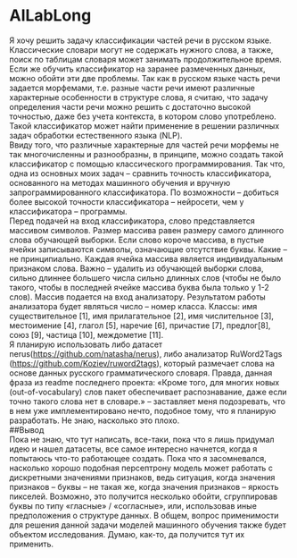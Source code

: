 # AILabLong

Я хочу решить задачу классификации частей речи в русском языке. Классические словари могут не содержать нужного слова, а также, поиск по таблицам словаря может занимать продолжительное время.  Если же обучить классификатор на заранее размеченных данных, можно обойти эти две проблемы. Так как в русском языке часть речи задается морфемами, т.е. разные части речи имеют различные характерные особенности в структуре слова, я считаю, что задачу определения части речи можно решить с достаточно высокой точностью, даже без учета контекста, в котором слово употреблено. Такой классификатор может найти применение в решении различных задач обработки естественного языка (NLP).  
Ввиду того, что различные характерные для частей речи морфемы не так многочисленны и разнообразны, в принципе, можно создать такой классификатор с помощью классического программирования. Так что, одна из основных моих задач – сравнить точность классификатора, основанного на методах машинного обучения и вручную запрограммированного классификатора. По возможности – добиться более высокой точности классификатора – нейросети, чем у классификатора – программы.  
Перед подачей на вход классификатора, слово представляется массивом символов. Размер массива равен размеру самого длинного слова обучающей выборки. Если слово короче массива, в пустые ячейки записываются символы, означающие отсутствие буквы. Какие – не принципиально. Каждая ячейка массива является индивидуальным признаком слова. Важно – удалить из обучающей выборки слова, сильно длиннее большего числа сильно длинных слов (чтобы не было такого, чтобы в последней ячейке массива буква была только у 1-2 слов). Массив подается на вход анализатору. Результатом работы анализатора будет являться число – номер класса. Классы: имя существительное [1], имя прилагательное [2], имя числительное [3], местоимение [4], глагол [5], наречие [6], причастие [7], предлог[8], союз [9], частица [10], междометие [11].  
Я планирую использовать либо датасет nerus(https://github.com/natasha/nerus), либо анализатор RuWord2Tags (https://github.com/Koziev/ruword2tags), который размечает слова на основе данных русского грамматического словаря. Правда, данная фраза из readme последнего проекта: «Кроме того, для многих новых (out-of-vocabulary) слов пакет обеспечивает распознавание, даже если точно такого слова нет в словаре.» – заставляет меня подозревать, что в нем уже имплементировано нечто, подобное тому, что я планирую разработать. Не знаю, насколько это плохо.  
##Вывод  
Пока не знаю, что тут написать, все-таки, пока что я лишь придумал идею и нашел датасеты, все самое интересно начнется, когда я попытаюсь что-то работающее создать. Пока что я засомневался, насколько хорошо подобная персептрону модель может работать с дискретными значениями признаков, ведь ситуация, когда значения признаков – буквы – не такая же, когда значения признаков – яркость пикселей. Возможно, это получится несколько обойти, сгруппировав буквы по типу «гласные» / «согласные», или, использовав иные предположения о структуре данных. В общем, вопрос применимости для решения данной задачи моделей машинного обучения также будет объектом исследования. Думаю, как-то, да получится тут их применить.  
